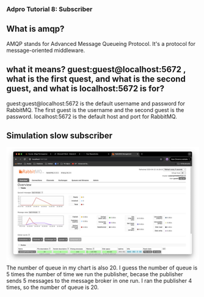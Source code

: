 ### Adpro Tutorial 8: Subscriber
## What is amqp?
AMQP stands for Advanced Message Queueing Protocol. It's a protocol for message-oriented middleware. 

## what it means? guest:guest@localhost:5672 , what is the first quest, and what is the second guest, and what is localhost:5672 is for?
guest:guest@localhost:5672 is the default username and password for RabbitMQ. The first guest is the username and the second guest is the password. localhost:5672 is the default host and port for RabbitMQ.

## Simulation slow subscriber 
![Slow Subscriber](img/slow-subscriber.png)
The number of queue in my chart is also 20. I guess the number of queue is 5 times the number of time we run the publisher, becase the publisher sends 5 messages to the message broker in one run. I ran the publisher 4 times, so the number of queue is 20.